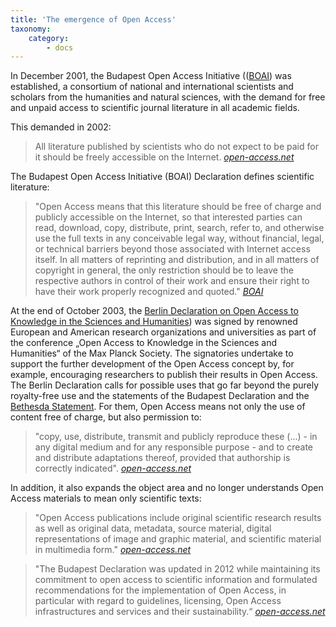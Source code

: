 ```yaml
---
title: 'The emergence of Open Access'
taxonomy:
    category:
        - docs
---
```

In December 2001, the Budapest Open Access Initiative (([BOAI](http://www.budapestopenaccessinitiative.org/)) was established, a consortium of national and international scientists and scholars from the humanities and natural sciences, with the demand for free and unpaid access to scientific journal literature in all academic fields.

This demanded in 2002:
> All literature published by scientists who do not expect to be paid for it should be freely accessible on the Internet. <cite>[open-access.net](https://open-access.net/informationen-zu-open-access/geschichte-des-open-access/)</cite>

The Budapest Open Access Initiative (BOAI) Declaration defines scientific literature:
> "Open Access means that this literature should be free of charge and publicly accessible on the Internet, so that interested parties can read, download, copy, distribute, print, search, refer to, and otherwise use the full texts in any conceivable legal way, without financial, legal, or technical barriers beyond those associated with Internet access itself. In all matters of reprinting and distribution, and in all matters of copyright in general, the only restriction should be to leave the respective authors in control of their work and ensure their right to have their work properly recognized and quoted." <cite>[BOAI](http://www.budapestopenaccessinitiative.org/)</cite>

At the end of October 2003, the [Berlin Declaration on Open Access to Knowledge in the Sciences and Humanities](https://openaccess.mpg.de/Berliner-Erklaerung)) was signed by renowned European and American research organizations and universities as part of the conference „Open Access to Knowledge in the Sciences and Humanities“ of the Max Planck Society. The signatories undertake to support the further development of the Open Access concept by, for example, encouraging researchers to publish their results in Open Access. The Berlin Declaration calls for possible uses that go far beyond the purely royalty-free use and the statements of the Budapest Declaration and the [Bethesda Statement](http://legacy.earlham.edu/~peters/fos/bethesda.htm). For them, Open Access means not only the use of content free of charge, but also permission to:
> "copy, use, distribute, transmit and publicly reproduce these (...) - in any digital medium and for any responsible purpose - and to create and distribute adaptations thereof, provided that authorship is correctly indicated". <cite>[open-access.net](https://open-access.net/informationen-zu-open-access/geschichte-des-open-access/)</cite>

In addition, it also expands the object area and no longer understands Open Access materials to mean only scientific texts:
> "Open Access publications include original scientific research results as well as original data, metadata, source material, digital representations of image and graphic material, and scientific material in multimedia form." <cite>[open-access.net](https://open-access.net/informationen-zu-open-access/geschichte-des-open-access/)</cite>

> "The Budapest Declaration was updated in 2012 while maintaining its commitment to open access to scientific information and formulated recommendations for the implementation of Open Access, in particular with regard to guidelines, licensing, Open Access infrastructures and services and their sustainability.“ <cite> [open-access.net](https://open-access.net/informationen-zu-open-access/geschichte-des-open-access/)</cite>

